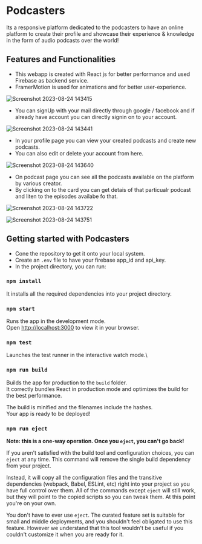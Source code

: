 # Podcasters

Its a responsive platform dedicated to the podcasters to have an online platform to create their profile and showcase their experience & knowledge in the form of audio podcasts over the world!


## Features and Functionalities

 - This webapp is created with React js for better performance and used Firebase as backend service.
 - FramerMotion is used for animations and for better user-experience.

  ![Screenshot 2023-08-24 143415](https://github.com/Bluetooth-stack/podcaster/assets/80689111/d31851fd-018e-4dce-8c4f-f47db49b1e9a)

  - You can signUp with your mail directly through google / facebook and if already have account you can directly signin on to your account.

    
  ![Screenshot 2023-08-24 143441](https://github.com/Bluetooth-stack/podcaster/assets/80689111/cdc9c37d-90f7-43cd-81b6-b87c68ac50f4)


  - In your profile page you can view your created podcasts and create new podcasts.
  - You can also edit or delete your account from here.

    
  ![Screenshot 2023-08-24 143640](https://github.com/Bluetooth-stack/podcaster/assets/80689111/48f1ecae-4435-4917-9d09-4035316aa9d8)


  - On podcast page you can see all the podcasts available on the platform by various creator.
  - By clicking on to the card you can get detais of that particualr podcast and liten to the episodes availabe fo that.

    
  ![Screenshot 2023-08-24 143722](https://github.com/Bluetooth-stack/podcaster/assets/80689111/f82f7f87-27f4-4bbb-89d1-cfa4ed989790)

  ![Screenshot 2023-08-24 143751](https://github.com/Bluetooth-stack/podcaster/assets/80689111/425b1b82-f680-4af3-a82a-bc28a267c50e)



## Getting started with Podcasters

- Cone the repository to get it onto your local system.
- Create an `.env` file to have your firebase app_id and api_key.
- In the project directory, you can run:

### `npm install`

It installs all the required dependencies into your project directory. 

### `npm start`

Runs the app in the development mode.\
Open [http://localhost:3000](http://localhost:3000) to view it in your browser.

### `npm test`

Launches the test runner in the interactive watch mode.\

### `npm run build`

Builds the app for production to the `build` folder.\
It correctly bundles React in production mode and optimizes the build for the best performance.

The build is minified and the filenames include the hashes.\
Your app is ready to be deployed!


### `npm run eject`

**Note: this is a one-way operation. Once you `eject`, you can't go back!**

If you aren't satisfied with the build tool and configuration choices, you can `eject` at any time. This command will remove the single build dependency from your project.

Instead, it will copy all the configuration files and the transitive dependencies (webpack, Babel, ESLint, etc) right into your project so you have full control over them. All of the commands except `eject` will still work, but they will point to the copied scripts so you can tweak them. At this point you're on your own.

You don't have to ever use `eject`. The curated feature set is suitable for small and middle deployments, and you shouldn't feel obligated to use this feature. However we understand that this tool wouldn't be useful if you couldn't customize it when you are ready for it.

